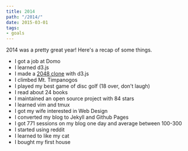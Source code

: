 ```yaml
---
title: 2014
path: "/2014/"
date: 2015-03-01
tags:
- goals
---
```


2014 was a pretty great year! Here's a recap of some things.

- I got a job at Domo
- I learned d3.js
- I made a [2048 clone](../mini-2048-game/) with d3.js
- I climbed Mt. Timpanogos
- I played my best game of disc golf (18 over, don't laugh)
- I read about 24 books
- I maintained an open source project with 84 stars
- I learned vim and tmux
- I got my wife interested in Web Design
- I converted my blog to Jekyll and Github Pages
- I got 771 sessions on my blog one day and average between 100-300
- I started using reddit
- I learned to like my cat
- I bought my first house
